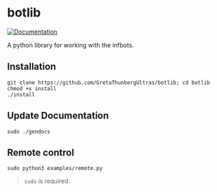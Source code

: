 # botlib

[![Documentation](https://img.shields.io/badge/Documentation-v0.1-green.svg)](https://gretathunbergultras.github.io/botlib/)

A python library for working with the infbots.

## Installation

```
git clone https://github.com/GretaThunbergUltras/botlib; cd botlib
chmod +x install
./install
```

## Update Documentation

```
sudo ./gendocs
```

## Remote control

```
sudo python3 examples/remote.py
```

> `sudo` is required.
